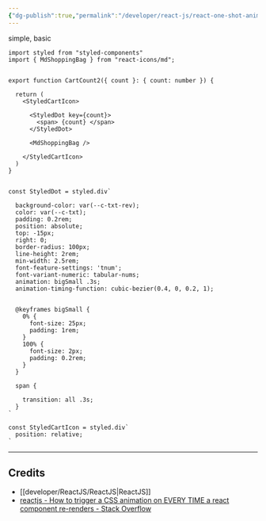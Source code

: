 ```yaml
---
{"dg-publish":true,"permalink":"/developer/react-js/react-one-shot-animation-with-css-trick/","dgPassFrontmatter":true}
---
```



simple, basic
```tsx
import styled from "styled-components"
import { MdShoppingBag } from "react-icons/md";


export function CartCount2({ count }: { count: number }) {

  return (
    <StyledCartIcon>

      <StyledDot key={count}>
        <span> {count} </span>
      </StyledDot>

      <MdShoppingBag />

    </StyledCartIcon>
  )
}


const StyledDot = styled.div`

  background-color: var(--c-txt-rev);
  color: var(--c-txt);
  padding: 0.2rem;
  position: absolute;
  top: -15px;
  right: 0;
  border-radius: 100px;
  line-height: 2rem;
  min-width: 2.5rem;
  font-feature-settings: 'tnum';
  font-variant-numeric: tabular-nums;
  animation: bigSmall .3s;
  animation-timing-function: cubic-bezier(0.4, 0, 0.2, 1);


  @keyframes bigSmall {
    0% { 
      font-size: 25px;
      padding: 1rem;
    }
    100% { 
      font-size: 2px;
      padding: 0.2rem;
    }
  }

  span {

    transition: all .3s;
  }
`

const StyledCartIcon = styled.div`
  position: relative;
`
```


---
## Credits
- [[developer/ReactJS/ReactJS\|ReactJS]]
- [reactjs - How to trigger a CSS animation on EVERY TIME a react component re-renders - Stack Overflow](https://stackoverflow.com/questions/63186710/how-to-trigger-a-css-animation-on-every-time-a-react-component-re-renders)